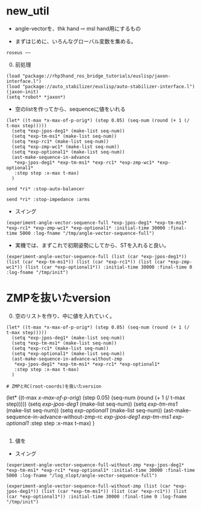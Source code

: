 # new_util

* angle-vectorを、thk hand ⇨ msl hand用にするもの


* まずはじめに、いろんなグローバル変数を集める。
```
roseus ~~
```

0. 前処理
```
(load "package://rhp3hand_ros_bridge_tutorials/euslisp/jaxon-interface.l")
(load "package://auto_stabilizer/euslisp/auto-stabilizer-interface.l")
(jaxon-init)
(setq *robot* *jaxon*)
```

* 空のlistを作ってから、sequenceに値をいれる
```
(let* ((t-max *x-max-of-p-orig*) (step 0.05) (seq-num (round (+ 1 (/ t-max step)))))
  (setq *exp-jpos-deg1* (make-list seq-num))
  (setq *exp-tm-ms1* (make-list seq-num))
  (setq *exp-rc1* (make-list seq-num)) 
  (setq *exp-zmp-wc1* (make-list seq-num))
  (setq *exp-optional1* (make-list seq-num))
  (ast-make-sequence-in-advance
   *exp-jpos-deg1* *exp-tm-ms1* *exp-rc1* *exp-zmp-wc1* *exp-optional1*
   :step step :x-max t-max)
  )
```

```
send *ri* :stop-auto-balancer
```

```
send *ri* :stop-impedance :arms

```
* スイング
```
(experiment-angle-vector-sequence-full *exp-jpos-deg1* *exp-tm-ms1* *exp-rc1* *exp-zmp-wc1* *exp-optional1* :initial-time 30000 :final-time 5000 :log-fname "/tmp/angle-vector-sequence-full") 
```

* 実機では、まずこれで初期姿勢にしてから、STを入れると良い。
```
(experiment-angle-vector-sequence-full (list (car *exp-jpos-deg1*)) (list (car *exp-tm-ms1*)) (list (car *exp-rc1*)) (list (car *exp-zmp-wc1*)) (list (car *exp-optional1*)) :initial-time 30000 :final-time 0 :log-fname "/tmp/init")
```


# ZMPを抜いたversion
0. 空のリストを作り、中に値を入れていく。
```
(let* ((t-max *x-max-of-p-orig*) (step 0.05) (seq-num (round (+ 1 (/ t-max step)))))
  (setq *exp-jpos-deg1* (make-list seq-num))
  (setq *exp-tm-ms1* (make-list seq-num))
  (setq *exp-rc1* (make-list seq-num)) 
  (setq *exp-optional1* (make-list seq-num))
  (ast-make-sequence-in-advance-without-zmp
   *exp-jpos-deg1* *exp-tm-ms1* *exp-rc1* *exp-optional1*
   :step step :x-max t-max)
  )

# ZMPとRC(root-coords)を抜いたversion
```
(let* ((t-max *x-max-of-p-orig*) (step 0.05) (seq-num (round (+ 1 (/ t-max step)))))
  (setq *exp-jpos-deg1* (make-list seq-num))
  (setq *exp-tm-ms1* (make-list seq-num))
  (setq *exp-optional1* (make-list seq-num))
  (ast-make-sequence-in-advance-without-zmp-rc
   *exp-jpos-deg1* *exp-tm-ms1* *exp-optional1*
   :step step :x-max t-max)
  )
```

```
1. 値を

* スイング

```
(experiment-angle-vector-sequence-full-without-zmp *exp-jpos-deg1* *exp-tm-ms1* *exp-rc1* *exp-optional1* :initial-time 30000 :final-time 5000 :log-fname "/log_nlopt/angle-vector-sequence-full") 
```

```
(experiment-angle-vector-sequence-full-without-zmp (list (car *exp-jpos-deg1*)) (list (car *exp-tm-ms1*)) (list (car *exp-rc1*)) (list (car *exp-optional1*)) :initial-time 30000 :final-time 0 :log-fname "/tmp/init")
```





